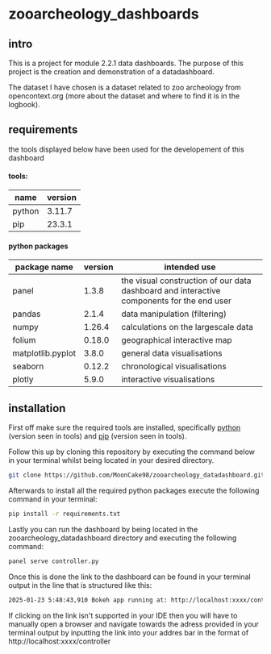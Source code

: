 # zooarcheology_dashboards

## intro
This is a project for module 2.2.1 data dashboards. The purpose of this project is the creation and demonstration of a datadashboard.

The dataset I have chosen is a dataset related to zoo archeology from opencontext.org (more about the dataset and where to find it is in the logbook).

## requirements

the tools displayed below have been used for the developement of this dashboard

#### tools:
|name|version|
|---|---|
|python|3.11.7|
|pip|23.3.1|

#### python packages

|package name|version|intended use|
|---|---|---|
|panel|1.3.8|the visual construction of our data dashboard and interactive components for the end user|
|pandas|2.1.4|data manipulation (filtering)|
|numpy|1.26.4|calculations on the largescale data|
|folium|0.18.0|geographical interactive map|
|matplotlib.pyplot|3.8.0|general data visualisations|
|seaborn|0.12.2|chronological visualisations|
|plotly|5.9.0|interactive visualisations|


## installation

First off make sure the required tools are installed, specifically [python](https://www.python.org/downloads/) (version seen in tools) and [pip](https://pip.pypa.io/en/stable/installation/) (version seen in tools).

Follow this up by cloning this repository by executing the command below in your terminal whilst being located in your desired directory.

```bash
git clone https://github.com/MoonCake98/zooarcheology_datadashboard.git
```

Afterwards to install all the required python packages execute the following command in your terminal:

```bash
pip install -r requirements.txt
```

Lastly you can run the dashboard by being located in the zooarcheology_datadashboard directory and executing the following command:
```bash
panel serve controller.py
```

Once this is done the link to the dashboard can be found in your terminal output in the line that is structured like this:
```bash
2025-01-23 5:48:43,910 Bokeh app running at: http://localhost:xxxx/controller
```

If clicking on the link isn't supported in your IDE then you will have to manually open a browser and navigate towards the adress provided in your terminal output by inputting the link into your addres bar in the format of http://localhost:xxxx/controller